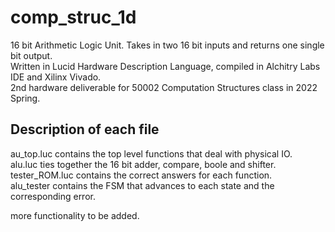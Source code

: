# comp_struc_1d

16 bit Arithmetic Logic Unit. Takes in two 16 bit inputs and returns one single bit output.  
Written in Lucid Hardware Description Language, compiled in Alchitry Labs IDE and Xilinx Vivado.  
2nd hardware deliverable for 50002 Computation Structures class in 2022 Spring.

## Description of each file
au_top.luc contains the top level functions that deal with physical IO.  
alu.luc ties together the 16 bit adder, compare, boole and shifter.  
tester_ROM.luc contains the correct answers for each function.  
alu_tester contains the FSM that advances to each state and the corresponding error.  

more functionality to be added.  
